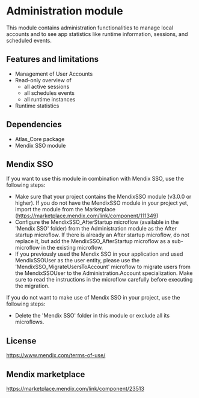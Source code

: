 # Administration module
This module contains administration functionalities to manage local accounts and to see app statistics like runtime information, sessions, and scheduled events.

## Features and limitations
- Management of User Accounts
- Read-only overview of
  - all active sessions
  - all schedules events
  - all runtime instances
- Runtime statistics

## Dependencies
- Atlas_Core package
- Mendix SSO module

## Mendix SSO
If you want to use this module in combination with Mendix SSO, use the following steps:
- Make sure that your project contains the MendixSSO module (v3.0.0 or higher). If you do not have the MendixSSO module in your project yet, import the module from the Marketplace (https://marketplace.mendix.com/link/component/111349)
- Configure the MendixSSO_AfterStartup microflow (available in the 'Mendix SSO' folder) from the Administration module as the After startup microflow. If there is already an After startup microflow, do not replace it, but add the MendixSSO_AfterStartup microflow as a sub-microflow in the existing microflow.
- If you previously used the Mendix SSO in your application and used MendixSSOUser as the user entity, please use the 'MendixSSO_MigrateUsersToAccount' microflow to migrate users from the MendixSSOUser to the Administration.Account specialization. Make sure to read the instructions in the microflow carefully before executing the migration.

If you do not want to make use of Mendix SSO in your project, use the following steps:
- Delete the 'Mendix SSO' folder in this module or exclude all its microflows.

## License
https://www.mendix.com/terms-of-use/

## Mendix marketplace
https://marketplace.mendix.com/link/component/23513
